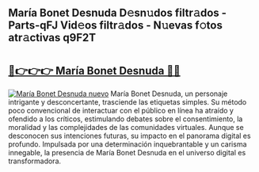 ## María Bonet Desnuda D𝚎sn𝚞dos filtr𝚊dos - Parts-qFJ Vid𝚎os filtr𝚊dos - N𝚞evas f𝚘tos atr𝚊ctivas q9F2T

# <h2><a href="http://mb6b17.tromn.icu/?c=Mar%c3%ada+Bonet+Desnuda">🔗👉👉👉 María Bonet Desnuda 🔗🔗</a></h2>

[![María Bonet Desnuda nuevo](https://i.imgur.com/pEAQMta.gif)](http://mb6b17.tromn.icu/?c=Mar%c3%ada+Bonet+Desnuda)
María Bonet Desnuda, un personaje intrigante y desconcertante, trasciende las etiquetas simples. Su método poco convencional de interactuar con el público en línea ha atraído y ofendido a los críticos, estimulando debates sobre el consentimiento, la moralidad y las complejidades de las comunidades virtuales. Aunque se desconocen sus intenciones futuras, su impacto en el panorama digital es profundo. Impulsada por una determinación inquebrantable y un carisma innegable, la presencia de María Bonet Desnuda en el universo digital es transformadora.
